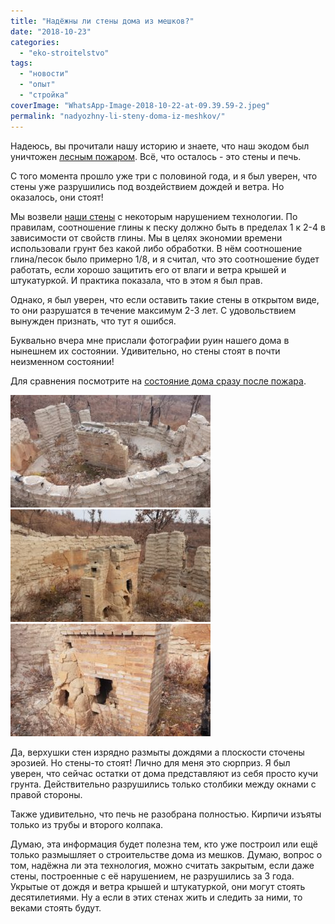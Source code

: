```yaml
---
title: "Надёжны ли стены дома из мешков?"
date: "2018-10-23"
categories: 
  - "eko-stroitelstvo"
tags: 
  - "новости"
  - "опыт"
  - "стройка"
coverImage: "WhatsApp-Image-2018-10-22-at-09.39.59-2.jpeg"
permalink: "nadyozhny-li-steny-doma-iz-meshkov/"
---
```


Надеюсь, вы прочитали нашу историю и знаете, что наш экодом был уничтожен [лесным пожаром](/fire/). Всё, что осталось - это стены и печь.

С того момента прошло уже три с половиной года, и я был уверен, что стены уже разрушились под воздействием дождей и ветра. Но оказалось, они стоят!

Мы возвели [наши стены](/stroim-iz-meshkov-s-gruntom/) с некоторым нарушением технологии. По правилам, соотношение глины к песку должно быть в пределах 1 к 2-4 в зависимости от свойств глины. Мы в целях экономии времени использовали грунт без какой либо обработки. В нём соотношение глина/песок было примерно 1/8, и я считал, что это соотношение будет работать, если хорошо защитить его от влаги и ветра крышей и штукатуркой. И практика показала, что в этом я был прав.

Однако, я был уверен, что если оставить такие стены в открытом виде, то они разрушатся в течение максимум 2-3 лет. С удовольствием вынужден признать, что тут я ошибся.

Буквально вчера мне прислали фотографии руин нашего дома в нынешнем их состоянии. Удивительно, но стены стоят в почти неизменном состоянии!

Для сравнения посмотрите на [состояние дома сразу после пожара](/fire/).

[![стены из мешков через 3 года](images/WhatsApp-Image-2018-10-22-at-09.39.59-2-320x180.jpeg)](/wp-content/uploads/WhatsApp-Image-2018-10-22-at-09.39.59-2.jpeg)[![стены из мешков через 3 года](images/WhatsApp-Image-2018-10-22-at-09.39.59-1-320x180.jpeg)](/wp-content/uploads/WhatsApp-Image-2018-10-22-at-09.39.59-1.jpeg)[![Вся чугунная фурнитура печи была выдернута мародёрами на следующий день после пожара](images/WhatsApp-Image-2018-10-22-at-09.40.00-320x180.jpeg)](/wp-content/uploads/WhatsApp-Image-2018-10-22-at-09.40.00.jpeg "Вся чугунная фурнитура печи была выдернута мародёрами на следующий день после пожара")

Да, верхушки стен изрядно размыты дождями а плоскости сточены эрозией. Но стены-то стоят! Лично для меня это сюрприз. Я был уверен, что сейчас остатки от дома представляют из себя просто кучи грунта. Действительно разрушились только столбики между окнами с правой стороны.

Также удивительно, что печь не разобрана полностью. Кирпичи изъяты только из трубы и второго колпака.

Думаю, эта информация будет полезна тем, кто уже построил или ещё только размышляет о строительстве дома из мешков. Думаю, вопрос о том, надёжна ли эта технология, можно считать закрытым, если даже стены, построенные с её нарушением, не разрушились за 3 года. Укрытые от дождя и ветра крышей и штукатуркой, они могут стоять десятилетиями. Ну а если в этих стенах жить и следить за ними, то веками стоять будут.
